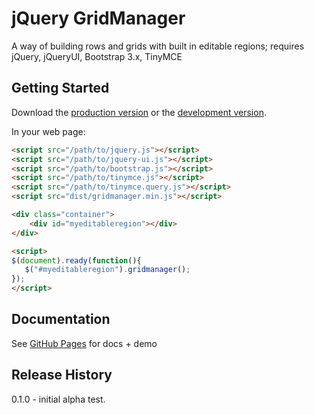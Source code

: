 # jQuery GridManager

A way of building rows and grids with built in editable regions; requires jQuery, jQueryUI, Bootstrap 3.x, TinyMCE

## Getting Started

Download the [production version][min] or the [development version][max].

[min]: https://raw.githubusercontent.com/neokoenig/jQuery-gridmanager/master/dist/jquery.gridmanager.min.js
[max]: https://raw.githubusercontent.com/neokoenig/jQuery-gridmanager/master/dist/jquery.gridmanager.js

In your web page:

```html
<script src="/path/to/jquery.js"></script>
<script src="/path/to/jquery-ui.js"></script>
<script src="/path/to/bootstrap.js"></script>
<script src="/path/to/tinymce.js"></script>
<script src="/path/to/tinymce.query.js"></script>
<script src="dist/gridmanager.min.js"></script>

<div class="container">  
	<div id="myeditableregion"></div>
</div>

<script> 
$(document).ready(function(){ 
   $("#myeditableregion").gridmanager();  
});
</script>

```

## Documentation
See [GitHub Pages][ghp] for docs + demo

[ghp]: http://neokoenig.github.io/jQuery-gridmanager/ 

## Release History

0.1.0 - initial alpha test.
